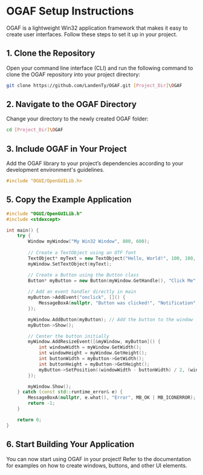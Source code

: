 # OGAF Setup Instructions

OGAF is a lightweight Win32 application framework that makes it easy to create user interfaces. Follow these steps to set it up in your project.

## 1. Clone the Repository

Open your command line interface (CLI) and run the following command to clone the OGAF repository into your project directory:

```bash
git clone https://github.com/LandenTy/OGAF.git [Project_Dir]\OGAF
```

## 2. Navigate to the OGAF Directory

Change your directory to the newly created OGAF folder:

```bash
cd [Project_Dir]\OGAF
```

## 3. Include OGAF in Your Project

Add the OGAF library to your project’s dependencies according to your development environment's guidelines.

```cpp
#include "OGUI/OpenGUILib.h>
```

## 5. Copy the Example Application

```cpp
#include "OGUI/OpenGUILib.h"
#include <stdexcept>

int main() {
    try {
        Window myWindow("My Win32 Window", 800, 600);
        
        // Create a TextObject using an OTF font
        TextObject* myText = new TextObject("Hello, World!", 100, 100, 24, "./Fonts/AutumnFlowers.otf", true);
        myWindow.SetTextObject(myText);

        // Create a Button using the Button class
        Button* myButton = new Button(myWindow.GetHandle(), "Click Me", 50, 100, 100, 50);
        
        // Add an event handler directly in main
        myButton->AddEvent("onclick", []() {
            MessageBoxA(nullptr, "Button was clicked!", "Notification", MB_OK | MB_ICONINFORMATION);
        });

        myWindow.AddButton(myButton); // Add the button to the window
        myButton->Show();

        // Center the button initially
        myWindow.AddResizeEvent([&myWindow, myButton]() {
            int windowWidth = myWindow.GetWidth();
            int windowHeight = myWindow.GetHeight();
            int buttonWidth = myButton->GetWidth();
            int buttonHeight = myButton->GetHeight();
            myButton->SetPosition((windowWidth - buttonWidth) / 2, (windowHeight - buttonHeight) / 2);
        });

        myWindow.Show();
    } catch (const std::runtime_error& e) {
        MessageBoxA(nullptr, e.what(), "Error", MB_OK | MB_ICONERROR);
        return -1;
    }

    return 0;
}
```

## 6. Start Building Your Application

You can now start using OGAF in your project! Refer to the documentation for examples on how to create windows, buttons, and other UI elements.
